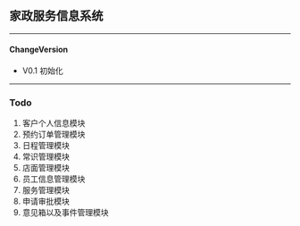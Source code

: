 ## 家政服务信息系统

---
#### ChangeVersion
- V0.1 初始化
---

### Todo
1. 客户个人信息模块
1. 预约订单管理模块
1. 日程管理模块
1. 常识管理模块
1. 店面管理模块
1. 员工信息管理模块
1. 服务管理模块
1. 申请审批模块
1. 意见箱以及事件管理模块

